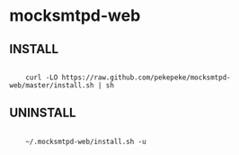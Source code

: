 mocksmtpd-web
=============


INSTALL
-------

```|bash|

	curl -LO https://raw.github.com/pekepeke/mocksmtpd-web/master/install.sh | sh
```

UNINSTALL
-------

```|bash|

	~/.mocksmtpd-web/install.sh -u
```
